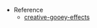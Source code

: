 - Reference
  - [creative-gooey-effects](http://tympanus.net/codrops/2015/03/10/creative-gooey-effects/)
